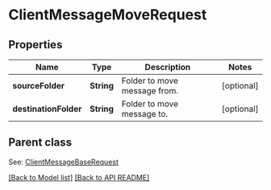 
# ClientMessageMoveRequest
## Properties
Name | Type | Description | Notes
------------ | ------------- | ------------- | -------------
**sourceFolder** | **String** | Folder to move message from.              |  [optional]
**destinationFolder** | **String** | Folder to move message to.              |  [optional]


## Parent class

See: [ClientMessageBaseRequest](ClientMessageBaseRequest.md)

[[Back to Model list]](Models.md) [[Back to API README]](README.md)

